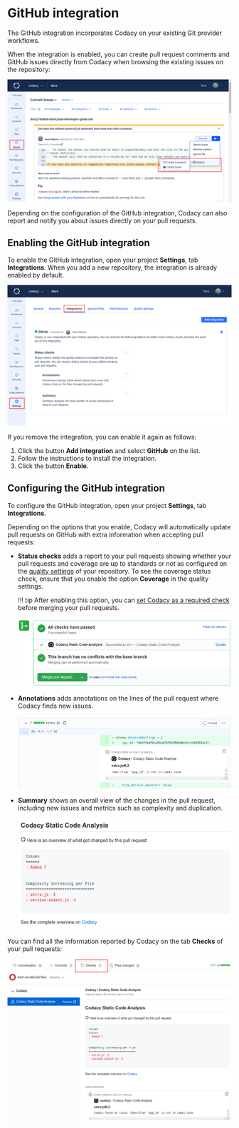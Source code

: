 # GitHub integration

The GitHub integration incorporates Codacy on your existing Git provider workflows.

When the integration is enabled, you can create pull request comments and GitHub issues directly from Codacy when browsing the existing issues on the repository:

<!-- TODO Update screenshot with final version, see:

-   https://www.figma.com/file/xGRU1gH9koQq9BhImKmQ6D/GitHub-Checks?node-id=1%3A170
-   https://bitbucket.org/qamine/codacy-website/pull-requests/4063/feature-add-github-checks-options-to-ui-cy
-->
![GitHub integration for issues](images/github-integration-issues.png)

Depending on the configuration of the GitHub integration, Codacy can also report and notify you about issues directly on your pull requests.

## Enabling the GitHub integration

To enable the GitHub integration, open your project **Settings**, tab **Integrations**. When you add a new repository, the integration is already enabled by default.

![GitHub integration](images/github-integration.png)

If you remove the integration, you can enable it again as follows:

1.  Click the button **Add integration** and select **GitHub** on the list.
1.  Follow the instructions to install the integration.
1.  Click the button **Enable**.

## Configuring the GitHub integration

To configure the GitHub integration, open your project **Settings**, tab **Integrations**.

Depending on the options that you enable, Codacy will automatically update pull requests on GitHub with extra information when accepting pull requests:

-   **Status checks** adds a report to your pull requests showing whether your pull requests and coverage are up to standards or not as configured on the [quality settings](../../repositories/quality-settings.md) of your repository. To see the coverage status check, ensure that you enable the option **Coverage** in the quality settings.

    !!! tip
        After enabling this option, you can [set Codacy as a required check](../../faq/repositories/how-do-i-set-codacy-as-a-required-check-to-merge-prs.md#github) before merging your pull requests.

    ![Pull request status check on GitHub](images/github-integration-pr-status.png)

-   **Annotations** adds annotations on the lines of the pull request where Codacy finds new issues.

    ![Pull request annotation on GitHub](images/github-integration-pr-annotation.png)


-   **Summary** shows an overall view of the changes in the pull request, including new issues and metrics such as complexity and duplication.

    ![Pull request summary on GitHub](images/github-integration-pr-summary.png)

You can find all the information reported by Codacy on the tab **Checks** of your pull requests:

![Codacy Check](images/github-integration-tab-checks.png)

